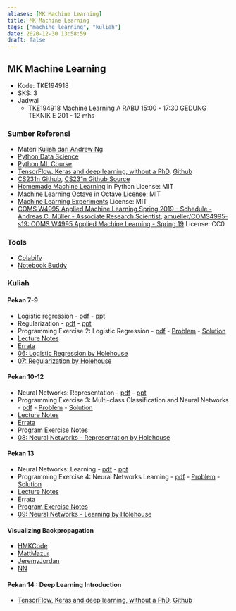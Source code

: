 ```yaml
---
aliases: [MK Machine Learning]
title: MK Machine Learning
tags: ["machine learning", "kuliah"]
date: 2020-12-30 13:58:59
draft: false
---
```


## MK Machine Learning

- Kode: TKE194918
- SKS: 3
- Jadwal
    - TKE194918 Machine Learning A RABU 15:00 - 17:30 GEDUNG TEKNIK E 201 - 12 mhs

### Sumber Referensi

- Materi [Kuliah dari Andrew Ng](https://irosyadi.netlify.app/course/machine-learning-andrewng/)
- [Python Data Science](https://github.com/leriomaggio/python-data-science)
- [Python ML Course](https://github.com/leriomaggio/python-ml-course)
- [TensorFlow, Keras and deep learning, without a PhD](https://codelabs.developers.google.com/codelabs/cloud-tensorflow-mnist#0), [Github](https://github.com/GoogleCloudPlatform/tensorflow-without-a-phd)
- [CS231n Github](https://cs231n.github.io/), [CS231n Github Source](https://github.com/cs231n/cs231n.github.io)
- [Homemade Machine Learning](https://github.com/trekhleb/homemade-machine-learning) in Python License: MIT
- [Machine Learning Octave](https://github.com/trekhleb/machine-learning-octave) in Octave License: MIT
- [Machine Learning Experiments](https://github.com/trekhleb/machine-learning-experiments) License: MIT
- [COMS W4995 Applied Machine Learning Spring 2019 - Schedule - Andreas C. Müller - Associate Research Scientist](https://www.cs.columbia.edu/~amueller/comsw4995s19/schedule/), [amueller/COMS4995-s19: COMS W4995 Applied Machine Learning - Spring 19](https://github.com/amueller/COMS4995-s19) License: CC0

### Tools

- [Colabify](https://chrome.google.com/webstore/detail/github-colabify/enfgannencjofjonlojjahlblnjnfhon/related?hl=en)
- [Notebook Buddy](https://chrome.google.com/webstore/detail/notebook-buddy/kmhoiofjdpbiodaggadcibdkicfgplcl)

### Kuliah

#### Pekan 7-9

- Logistic regression - [pdf](https://vkosuri.github.io/CourseraMachineLearning/home/week-3/lectures/pdf/Lecture6.pdf) \- [ppt](https://vkosuri.github.io/CourseraMachineLearning/home/week-3/lectures/ppt/Lecture6.pptx)
- Regularization - [pdf](https://vkosuri.github.io/CourseraMachineLearning/home/week-3/lectures/pdf/Lecture7.pdf) \- [ppt](https://vkosuri.github.io/CourseraMachineLearning/home/week-3/lectures/ppt/Lecture7.pptx)
- Programming Exercise 2: Logistic Regression - [pdf](https://vkosuri.github.io/CourseraMachineLearning/home/week-3/exercises/machine-learning-ex2/ex2.pdf) \- [Problem](https://vkosuri.github.io/CourseraMachineLearning/home/week-3/exercises/machine-learning-ex2.zip) \- [Solution](https://vkosuri.github.io/home/week-3/exercises/machine-learning-ex2/ex2)
- [Lecture Notes](https://vkosuri.github.io/CourseraMachineLearning/home/week-3/lectures/notes.pdf)
- [Errata](https://vkosuri.github.io/CourseraMachineLearning/home/week-3/errata.pdf)
- [06: Logistic Regression by Holehouse](https://www.holehouse.org/mlclass/06_Logistic_Regression.html)
- [07: Regularization by Holehouse](https://www.holehouse.org/mlclass/07_Regularization.html)

#### Pekan 10-12

- Neural Networks: Representation - [pdf](https://vkosuri.github.io/CourseraMachineLearning/home/week-4/lectures/pdf/Lecture8.pdf) \- [ppt](https://vkosuri.github.io/CourseraMachineLearning/home/week-4/lectures/ppt/Lecture8.pptx)
- Programming Exercise 3: Multi-class Classification and Neural Networks - [pdf](https://vkosuri.github.io/CourseraMachineLearning/home/week-4/exercises/machine-learning-ex3/ex3.pdf) \- [Problem](https://vkosuri.github.io/CourseraMachineLearning/home/week-4/exercises/machine-learning-ex3.zip) \- [Solution](https://vkosuri.github.io/home/week-4/exercises/machine-learning-ex3/ex3)
- [Lecture Notes](https://vkosuri.github.io/CourseraMachineLearning/home/week-4/lectures/notes.pdf)
- [Errata](https://vkosuri.github.io/CourseraMachineLearning/home/week-4/errata.pdf)
- [Program Exercise Notes](https://vkosuri.github.io/home/week-4/exercises/Programming%20Ex.3.pdf)
- [08: Neural Networks - Representation by Holehouse](https://www.holehouse.org/mlclass/08_Neural_Networks_Representation.html)

#### Pekan 13

- Neural Networks: Learning - [pdf](https://vkosuri.github.io/CourseraMachineLearning/home/week-5/lectures/pdf/Lecture9.pdf) \- [ppt](https://vkosuri.github.io/CourseraMachineLearning/home/week-5/lectures/ppt/Lecture9.pptx)
- Programming Exercise 4: Neural Networks Learning - [pdf](https://vkosuri.github.io/CourseraMachineLearning/home/week-5/exercises/machine-learning-ex4/ex4.pdf) \- [Problem](https://vkosuri.github.io/CourseraMachineLearning/home/week-5/exercises/machine-learning-ex4.zip) \- [Solution](https://vkosuri.github.io/home/week-5/exercises/machine-learning-ex4/ex4)
- [Lecture Notes](https://vkosuri.github.io/CourseraMachineLearning/home/week-5/lectures/notes.pdf)
- [Errata](https://vkosuri.github.io/CourseraMachineLearning/home/week-5/errata.pdf)
- [Program Exercise Notes](https://vkosuri.github.io/home/week-4/exercises/Programming%20Ex.4.pdf)
- [09: Neural Networks - Learning by Holehouse](https://www.holehouse.org/mlclass/09_Neural_Networks_Learning.html)

#### Visualizing Backpropagation

- [HMKCode](https://hmkcode.com/ai/backpropagation-step-by-step/)
- [MattMazur](https://mattmazur.com/2015/03/17/a-step-by-step-backpropagation-example/)
- [JeremyJordan](https://www.jeremyjordan.me/neural-networks-training/)
- [NN](https://github.com/adityamarella/neuralnetwork/blob/master/NN.m)

#### Pekan 14 : Deep Learning Introduction

- [TensorFlow, Keras and deep learning, without a PhD](https://codelabs.developers.google.com/codelabs/cloud-tensorflow-mnist#0), [Github](https://github.com/GoogleCloudPlatform/tensorflow-without-a-phd)
